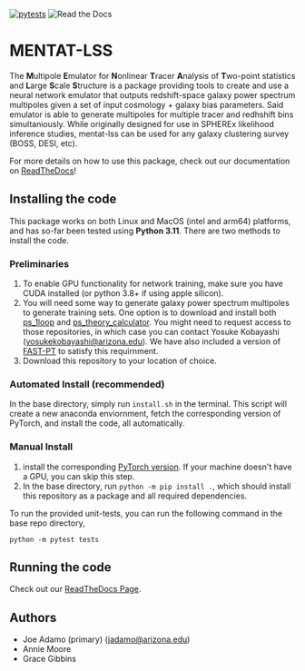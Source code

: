 [![pytests](https://github.com/jadamo/mentat-lss/actions/workflows/pytest.yaml/badge.svg)](https://github.com/jadamo/mentat-lss/actions/workflows/pytest.yaml)
![Read the Docs](https://img.shields.io/readthedocs/spherex_emu)

# MENTAT-LSS

The **M**ultipole **E**mulator for **N**onlinear **T**racer **A**nalysis of **T**wo-point statistics and **L**arge **S**cale **S**tructure is a package providing tools to create and use a neural network emulator that outputs redshift-space galaxy power spectrum multipoles given a set of input cosmology + galaxy bias parameters. Said emulator is able to generate multipoles for multiple tracer and redhshift bins simultaniously. While originally designed for use in SPHEREx likelihood inference studies, mentat-lss can be used for any galaxy clustering survey (BOSS, DESI, etc).

For more details on how to use this package, check out our documentation on [ReadTheDocs](https://spherex-emu.readthedocs.io/en/latest/index.html)!

## Installing the code

This package works on both Linux and MacOS (intel and arm64) platforms, and has so-far been tested using **Python 3.11**. There are two methods to install the code.

### Preliminaries

1. To enable GPU functionality for network training, make sure you have CUDA installed (or python 3.8+ if using apple silicon).
2. You will need some way to generate galaxy power spectrum multipoles to generate training sets. One option is to download and install both [ps_1loop](https://github.com/archaeo-pteryx/ps_1loop) and [ps_theory_calculator](https://github.com/archaeo-pteryx/ps_theory_calculator). You might need to request access to those repositories, in which case you can contact Yosuke Kobayashi (yosukekobayashi@arizona.edu). We have also included a version of [FAST-PT](https://github.com/jablazek/FAST-PT) to satisfy this requirnment.
3. Download this repository to your location of choice.

### Automated Install (recommended)

In the base directory, simply run `install.sh` in the terminal. This script will create a new anaconda enviornment, fetch the corresponding version of PyTorch, and install the code, all automatically.

### Manual Install 

1. install the corresponding [PyTorch version](https://pytorch.org/get-started/locally/). If your machine doesn't have a GPU, you can skip this step.
2. In the base directory, run `python -m pip install .`, which should install this repository as a package and all required dependencies.

To run the provided unit-tests, you can run the following command in the base repo directory,

`python -m pytest tests`

## Running the code

Check out our [ReadTheDocs Page](https://spherex-emu.readthedocs.io/en/latest/workflow.html).

## Authors

- Joe Adamo (primary) (jadamo@arizona.edu)
- Annie Moore
- Grace Gibbins

